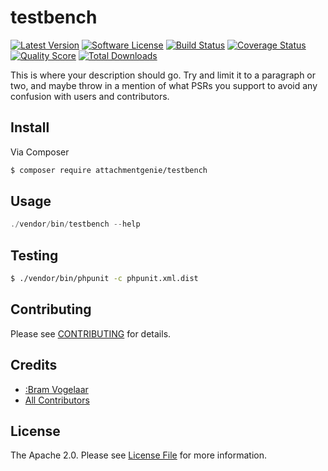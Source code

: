 # testbench

[![Latest Version](https://img.shields.io/github/release/attachmentgenie/testbench.svg?style=flat-square)](https://github.com/attachmentgenie/testbench/releases)
[![Software License](https://img.shields.io/badge/license-Apache%202.0-brightgreen.svg?style=flat-square)](LICENSE.md)
[![Build Status](https://img.shields.io/travis/attachmentgenie/testbench/master.svg?style=flat-square)](https://travis-ci.org/attachmentgenie/testbench)
[![Coverage Status](https://img.shields.io/scrutinizer/coverage/g/attachmentgenie/testbench.svg?style=flat-square)](https://scrutinizer-ci.com/g/attachmentgenie/testbench/code-structure)
[![Quality Score](https://img.shields.io/scrutinizer/g/attachmentgenie/testbench.svg?style=flat-square)](https://scrutinizer-ci.com/g/attachmentgenie/testbench)
[![Total Downloads](https://img.shields.io/packagist/dt/attachmentgenie/testbench.svg?style=flat-square)](https://packagist.org/packages/attachmentgenie/testbench)

This is where your description should go. Try and limit it to a paragraph or two, and maybe throw in a mention of what
PSRs you support to avoid any confusion with users and contributors.

## Install

Via Composer

``` bash
$ composer require attachmentgenie/testbench
```

## Usage

``` php
./vendor/bin/testbench --help
```

## Testing

``` bash
$ ./vendor/bin/phpunit -c phpunit.xml.dist
```

## Contributing

Please see [CONTRIBUTING](https://github.com/attachmentgenie/testbench/blob/master/CONTRIBUTING.md) for details.

## Credits

- [:Bram Vogelaar](https://github.com/attachmentgenie)
- [All Contributors](https://github.com/attachmentgenie/testbench/contributors)

## License

The Apache 2.0. Please see [License File](LICENSE.md) for more information.